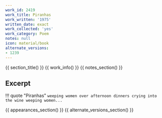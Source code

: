 ```yaml
---
work_id: 2419
work_title: Piranhas
work_written: '1975'
written_date: exact
work_collected: 'yes'
work_category: Poem
notes: null
icon: material/book
alternate_versions:
- 1239
---
```


{{ section_title() }}
{{ work_info() }}
{{ notes_section() }}
## Excerpt
!!! quote "Piranhas"
    ```
    weeping women
    over afternoon dinners
    crying into the wine
    weeping women...
    ```

{{ appearances_section() }}
{{ alternate_versions_section() }}